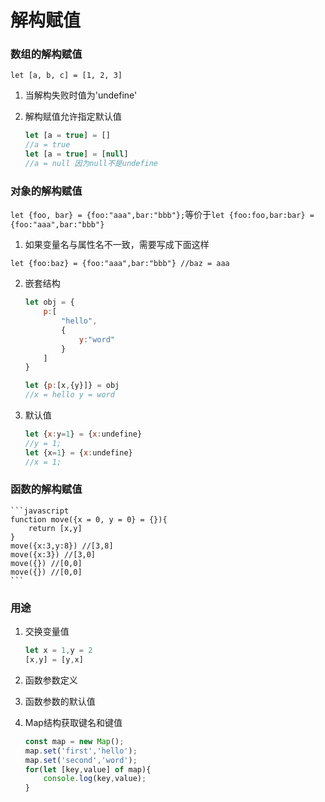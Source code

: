# 解构赋值

### 数组的解构赋值

`let [a, b, c] = [1, 2, 3]`


1. 当解构失败时值为'undefine'
2. 解构赋值允许指定默认值

    ```javascript
    let [a = true] = []
    //a = true
    let [a = true] = [null]
    //a = null 因为null不是undefine
    ```

### 对象的解构赋值

`let {foo, bar} = {foo:"aaa",bar:"bbb"};`等价于`let {foo:foo,bar:bar} = {foo:"aaa",bar:"bbb"}`


1. 如果变量名与属性名不一致，需要写成下面这样

`let {foo:baz} = {foo:"aaa",bar:"bbb"} //baz = aaa`


2. 嵌套结构

    ```javascript
    let obj = {
        p:[
            "hello",
            {
                y:"word"
            }
        ]
    }

    let {p:[x,{y}]} = obj
    //x = hello y = word
    ```

3. 默认值

    ```javascript
    let {x:y=1} = {x:undefine}
    //y = 1;
    let {x=1} = {x:undefine}
    //x = 1;
    ```
### 函数的解构赋值
    ```javascript
    function move({x = 0, y = 0} = {}){
        return [x,y]
    }
    move({x:3,y:8}) //[3,8]
    move({x:3}) //[3,0]
    move({}) //[0,0]
    move({}) //[0,0]
    ```
### 用途

1. 交换变量值
    ```javascript
    let x = 1,y = 2
    [x,y] = [y,x]
    ```
2. 函数参数定义
3. 函数参数的默认值
4. Map结构获取键名和键值


    ```javascript
    const map = new Map();
    map.set('first','hello');
    map.set('second','word');
    for(let [key,value] of map){
        console.log(key,value);
    }
    ```
